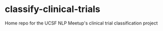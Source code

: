# classify-clinical-trials
Home repo for the UCSF NLP Meetup's clinical trial classification project
